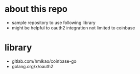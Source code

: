 # about this repo
- sample repository to use following library
- might be helpful to oauth2 integration not limited to coinbase

# library
- gitlab.com/hmlkao/coinbase-go
- golang.org/x/oauth2
